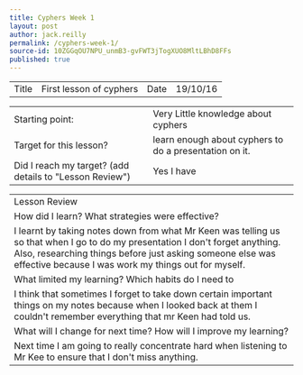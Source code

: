 ```yaml
---
title: Cyphers Week 1
layout: post
author: jack.reilly
permalink: /cyphers-week-1/
source-id: 10ZGGqOU7NPU_unmB3-gvFWT3jTogXUO8MltLBhD8FFs
published: true
---
```

<table>
  <tr>
    <td>Title</td>
    <td>First lesson of cyphers </td>
    <td>Date</td>
    <td>19/10/16</td>
  </tr>
</table>


<table>
  <tr>
    <td>Starting point:</td>
    <td>Very Little knowledge about cyphers</td>
  </tr>
  <tr>
    <td>Target for this lesson?</td>
    <td>learn enough about cyphers to do a presentation on it.</td>
  </tr>
  <tr>
    <td>Did I reach my target? 
(add details to "Lesson Review")</td>
    <td>Yes I have</td>
  </tr>
</table>


<table>
  <tr>
    <td>Lesson Review</td>
  </tr>
  <tr>
    <td>How did I learn? What strategies were effective? </td>
  </tr>
  <tr>
    <td>I learnt by taking notes down from what Mr Keen was telling us so that when I go to do my presentation I don't forget anything. Also, researching things before just asking someone else was effective because I was work my things out for myself.</td>
  </tr>
  <tr>
    <td>What limited my learning? Which habits do I need to </td>
  </tr>
  <tr>
    <td>I think that sometimes I forget to take down certain important things on my notes because when I looked back at them I couldn't remember everything that mr Keen had told us.</td>
  </tr>
  <tr>
    <td>What will I change for next time? How will I improve my learning?</td>
  </tr>
  <tr>
    <td>Next time I am going to really concentrate hard when listening to Mr Kee to ensure that I don't miss anything.</td>
  </tr>
</table>


